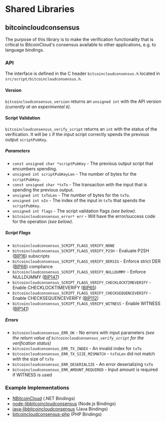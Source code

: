 Shared Libraries
================

## bitcoincloudconsensus

The purpose of this library is to make the verification functionality that is critical to BitcoinCloud's consensus available to other applications, e.g. to language bindings.

### API

The interface is defined in the C header `bitcoincloudconsensus.h` located in  `src/script/bitcoincloudconsensus.h`.

#### Version

`bitcoincloudconsensus_version` returns an `unsigned int` with the API version *(currently at an experimental `0`)*.

#### Script Validation

`bitcoincloudconsensus_verify_script` returns an `int` with the status of the verification. It will be `1` if the input script correctly spends the previous output `scriptPubKey`.

##### Parameters
- `const unsigned char *scriptPubKey` - The previous output script that encumbers spending.
- `unsigned int scriptPubKeyLen` - The number of bytes for the `scriptPubKey`.
- `const unsigned char *txTo` - The transaction with the input that is spending the previous output.
- `unsigned int txToLen` - The number of bytes for the `txTo`.
- `unsigned int nIn` - The index of the input in `txTo` that spends the `scriptPubKey`.
- `unsigned int flags` - The script validation flags *(see below)*.
- `bitcoincloudconsensus_error* err` - Will have the error/success code for the operation *(see below)*.

##### Script Flags
- `bitcoincloudconsensus_SCRIPT_FLAGS_VERIFY_NONE`
- `bitcoincloudconsensus_SCRIPT_FLAGS_VERIFY_P2SH` - Evaluate P2SH ([BIP16](https://github.com/bitcoincloud/bips/blob/master/bip-0016.mediawiki)) subscripts
- `bitcoincloudconsensus_SCRIPT_FLAGS_VERIFY_DERSIG` - Enforce strict DER ([BIP66](https://github.com/bitcoincloud/bips/blob/master/bip-0066.mediawiki)) compliance
- `bitcoincloudconsensus_SCRIPT_FLAGS_VERIFY_NULLDUMMY` - Enforce NULLDUMMY ([BIP147](https://github.com/bitcoincloud/bips/blob/master/bip-0147.mediawiki))
- `bitcoincloudconsensus_SCRIPT_FLAGS_VERIFY_CHECKLOCKTIMEVERIFY` - Enable CHECKLOCKTIMEVERIFY ([BIP65](https://github.com/bitcoincloud/bips/blob/master/bip-0065.mediawiki))
- `bitcoincloudconsensus_SCRIPT_FLAGS_VERIFY_CHECKSEQUENCEVERIFY` - Enable CHECKSEQUENCEVERIFY ([BIP112](https://github.com/bitcoincloud/bips/blob/master/bip-0112.mediawiki))
- `bitcoincloudconsensus_SCRIPT_FLAGS_VERIFY_WITNESS` - Enable WITNESS ([BIP141](https://github.com/bitcoincloud/bips/blob/master/bip-0141.mediawiki))

##### Errors
- `bitcoincloudconsensus_ERR_OK` - No errors with input parameters *(see the return value of `bitcoincloudconsensus_verify_script` for the verification status)*
- `bitcoincloudconsensus_ERR_TX_INDEX` - An invalid index for `txTo`
- `bitcoincloudconsensus_ERR_TX_SIZE_MISMATCH` - `txToLen` did not match with the size of `txTo`
- `bitcoincloudconsensus_ERR_DESERIALIZE` - An error deserializing `txTo`
- `bitcoincloudconsensus_ERR_AMOUNT_REQUIRED` - Input amount is required if WITNESS is used

### Example Implementations
- [NBitcoinCloud](https://github.com/NicolasDorier/NBitcoinCloud/blob/master/NBitcoinCloud/Script.cs#L814) (.NET Bindings)
- [node-libbitcoincloudconsensus](https://github.com/bitpay/node-libbitcoincloudconsensus) (Node.js Bindings)
- [java-libbitcoincloudconsensus](https://github.com/dexX7/java-libbitcoincloudconsensus) (Java Bindings)
- [bitcoincloudconsensus-php](https://github.com/Bit-Wasp/bitcoincloudconsensus-php) (PHP Bindings)
